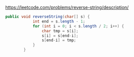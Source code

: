 https://leetcode.com/problems/reverse-string/description/

``` java
public void reverseString(char[] s) {
            int end = s.length - 1;
            for (int i = 0; i < s.length / 2; i++) {
                char tmp = s[i];
                s[i] = s[end-i];
                s[end-i] = tmp;
            }
        }
```
